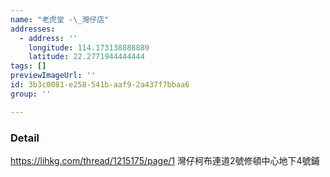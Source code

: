 ```yaml
---
name: "老虎堂 -\_灣仔店"
addresses:
  - address: ''
    longitude: 114.173138888889
    latitude: 22.2771944444444
tags: []
previewImageUrl: ''
id: 3b3c0081-e258-541b-aaf9-2a437f7bbaa6
group: ''

---
```

### Detail
https://lihkg.com/thread/1215175/page/1
灣仔柯布連道2號修頓中心地下4號鋪

